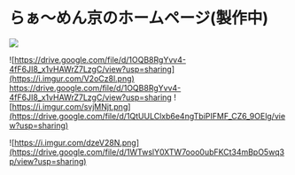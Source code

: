 # らぁ〜めん京のホームページ(製作中)

![](https://i.imgur.com/4flAKPT.png)

![https://drive.google.com/file/d/1OQB8RgYvv4-4fF6JI8_x1vHAWrZ7LzgC/view?usp=sharing](https://i.imgur.com/V2oCz8l.png)
https://drive.google.com/file/d/1OQB8RgYvv4-4fF6JI8_x1vHAWrZ7LzgC/view?usp=sharing
![https://i.imgur.com/svjMNjt.png](https://drive.google.com/file/d/1QtUULClxb6e4ngTbiPIFMF_CZ6_9OElg/view?usp=sharing)

![https://i.imgur.com/dzeV28N.png](https://drive.google.com/file/d/1WTwslY0XTW7ooo0ubFKCt34mBpO5wq3p/view?usp=sharing)
